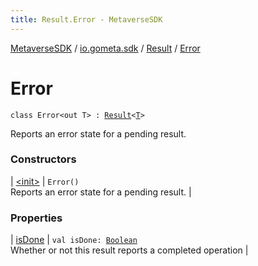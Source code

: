 ```yaml
---
title: Result.Error - MetaverseSDK
---
```


[MetaverseSDK](../../../index.html) / [io.gometa.sdk](../../index.html) / [Result](../index.html) / [Error](./index.html)

# Error

`class Error<out T> : `[`Result`](../index.html)`<`[`T`](index.html#T)`>`

Reports an error state for a pending result.

### Constructors

| [&lt;init&gt;](-init-.html) | `Error()`<br>Reports an error state for a pending result. |

### Properties

| [isDone](is-done.html) | `val isDone: `[`Boolean`](https://kotlinlang.org/api/latest/jvm/stdlib/kotlin/-boolean/index.html)<br>Whether or not this result reports a completed operation |

